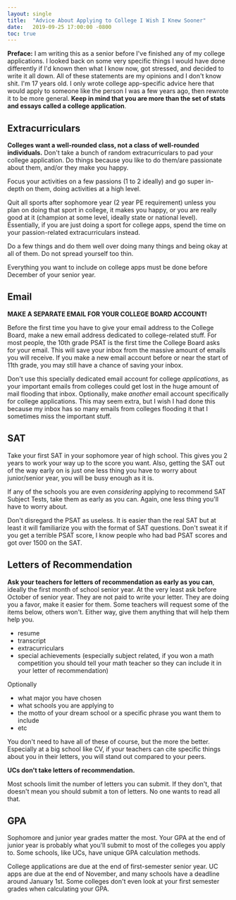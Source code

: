```yaml
---
layout: single
title:  "Advice About Applying to College I Wish I Knew Sooner"
date:   2019-09-25 17:00:00 -0800
toc: true
---
```

**Preface:**
I am writing this as a senior before I've finished any of my college applications. I looked back on some very specific things I would have done differently if I'd known then what I know now, got stressed, and decided to write it all down. All of these statements are my opinions and I don't know shit. I'm 17 years old. I only wrote college app-specific advice here that would apply to someone like the person I was a few years ago, then rewrote it to be more general.
**Keep in mind that you are more than the set of stats and essays called a college application**.


## Extracurriculars
**Colleges want a well-rounded class, not a class of well-rounded individuals.** Don't take a bunch of random extracurriculars to pad your college application. Do things because you like to do them/are passionate about them, and/or they make you happy.

Focus your activities on a few passions (1 to 2 ideally) and go super in-depth on them, doing activities at a high level.

Quit all sports after sophomore year (2 year PE requirement) unless you plan on doing that sport in college, it makes you happy, or you are really good at it (champion at some level, ideally state or national level). Essentially, if you are just doing a sport for college apps, spend the time on your passion-related extracurriculars instead.

Do a few things and do them well over doing many things and being okay at all of them. Do not spread yourself too thin.

Everything you want to include on college apps must be done before December of your senior year.


## Email
**MAKE A SEPARATE EMAIL FOR YOUR COLLEGE BOARD ACCOUNT!**

Before the first time you have to give your email address to the College Board, make a new email address dedicated to college-related stuff. For most people, the 10th grade PSAT is the first time the College Board asks for your email. This will save your inbox from the massive amount of emails you will receive. If you make a new email account before or near the start of 11th grade, you may still have a chance of saving your inbox.

Don't use this specially dedicated email account for college *applications*, as your important emails from colleges could get lost in the huge amount of mail flooding that inbox. Optionally, make *another* email account specifically for college applications. This may seem extra, but I wish I had done this because my inbox has so many emails from colleges flooding it that I sometimes miss the important stuff.


## SAT
Take your first SAT in your sophomore year of high school. This gives you 2 years to work your way up to the score you want. Also, getting the SAT out of the way early on is just one less thing you have to worry about junior/senior year, you will be busy enough as it is.

If any of the schools you are even *considering* applying to recommend SAT Subject Tests, take them as early as you can. Again, one less thing you'll have to worry about.

Don't disregard the PSAT as useless. It is easier than the real SAT but at least it will familiarize you with the format of SAT questions. Don't sweat it if you get a terrible PSAT score, I know people who had bad PSAT scores and got over 1500 on the SAT.


## Letters of Recommendation
**Ask your teachers for letters of recommendation as early as you can**, ideally the first month of school senior year. At the very least ask before October of senior year. They are not paid to write your letter. They are doing you a favor, make it easier for them. Some teachers will request some of the items below, others won't. Either way, give them anything that will help them help you.

- resume
- transcript
- extracurriculars
- special achievements (especially subject related, if you won a math competition you should tell your math teacher so they can include it in your letter of recommendation)

Optionally
- what major you have chosen
- what schools you are applying to
- the motto of your dream school or a specific phrase you want them to include
- etc

You don't need to have all of these of course, but the more the better. Especially at a big school like CV, if your teachers can cite specific things about you in their letters, you will stand out compared to your peers.

**UCs don't take letters of recommendation.**

Most schools limit the number of letters you can submit. If they don't, that doesn't mean you should submit a ton of letters. No one wants to read all that.


## GPA
Sophomore and junior year grades matter the most. Your GPA at the end of junior year is probably what you'll submit to most of the colleges you apply to. Some schools, like UCs, have unique GPA calculation methods.

College applications are due at the end of first-semester senior year. UC apps are due at the end of November, and many schools have a deadline around January 1st. Some colleges don't even look at your first semester grades when calculating your GPA.
